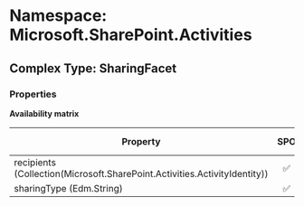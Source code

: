 # Namespace: Microsoft.SharePoint.Activities

## Complex Type: SharingFacet

### Properties

**Availability matrix**

Property | SPO | SP 2019 | SP 2016 | SP 2013
----------|:---:|:-------:|:-------:|:-------
recipients (Collection(Microsoft.SharePoint.Activities.ActivityIdentity)) | ✅ | ✅ | ❌ | ❌
sharingType (Edm.String) | ✅ | ✅ | ❌ | ❌
